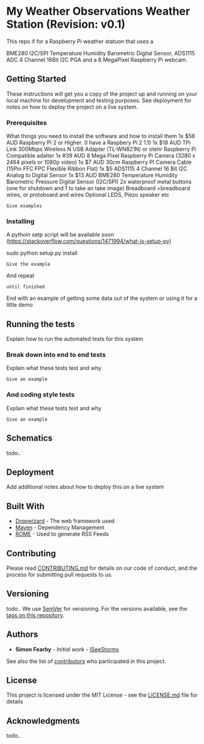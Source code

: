 # My Weather Observations Weather Station (Revision: v0.1)

This repo if for a Raspberry Pi weather statuon that uses a

BME280 I2C/SPI Temperature Humidity Barometric Digital Sensor, ADS1115 ADC 4 Channel 16Bit I2C PGA and a 8 MegaPixel Raspberry Pi webcam.


## Getting Started

These instructions will get you a copy of the project up and running on your local machine for development and testing purposes. See deployment for notes on how to deploy the project on a live system.

### Prerequisites

What things you need to install the software and how to install them
1x $56 AUD Raspberry Pi 2 or Higher. (I have a Raspbery Pi 2 1.1)
1x $18 AUD TPi Link 300Mbps Wireless N USB Adapter (TL-WN821N) or otehr Raspberry Pi Compatible adalter
1x #39 AUD 8 Mega Pixel Raspberry Pi Camera (3280 x 2464 pixels or 1080p video)
1x $7 AUD 30cm Raspberry PI Camera Cable (15Pin FFC FPC Flexible Ribbon Flat)
1x $5 ADS1115 4 Channel 16 Bit I2C Analog to Digital Sensor
1x $13 AUD BME280 Temperature Humidity Barometric Pressure Digital Sensor (I2C/SPI)
2x waterproof metal buttons (one for shutdown and 1 to take an take image)
Breadboard +breadboard wires, or protoboard and wires 
Optional LEDS, Piezo speaker etc


```
Give examples
```

### Installing

A pythoin setp script will be available soon (https://stackoverflow.com/questions/1471994/what-is-setup-py)

sudo python setup.py install 

```
Give the example
```

And repeat

```
until finished
```

End with an example of getting some data out of the system or using it for a little demo

## Running the tests

Explain how to run the automated tests for this system

### Break down into end to end tests

Explain what these tests test and why

```
Give an example
```

### And coding style tests

Explain what these tests test and why

```
Give an example
```

## Schematics

todo..


## Deployment

Add additional notes about how to deploy this on a live system

## Built With

* [Dropwizard](http://www.dropwizard.io/1.0.2/docs/) - The web framework used
* [Maven](https://maven.apache.org/) - Dependency Management
* [ROME](https://rometools.github.io/rome/) - Used to generate RSS Feeds

## Contributing

Please read [CONTRIBUTING.md](https://gist.github.com/PurpleBooth/b24679402957c63ec426) for details on our code of conduct, and the process for submitting pull requests to us.




## Versioning

todo.. 
We use [SemVer](http://semver.org/) for versioning. For the versions available, see the [tags on this repository](https://github.com/your/project/tags). 

## Authors

* **Simon Fearby** - *Initial work* - [ISeeStorms](https://github.com/iseestorms)

See also the list of [contributors](https://github.com/iseestorms?tab=contributors) who participated in this project.

## License

This project is licensed under the MIT License - see the [LICENSE.md](LICENSE.md) file for details

## Acknowledgments

todo..
